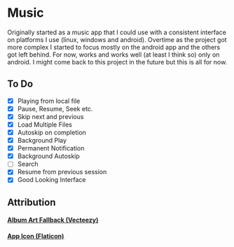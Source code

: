 # Music

Originally started as a music app that I could use with a consistent interface on platforms I use (linux, windows and android). Overtime as the project got more complex I started to focus mostly on the android app and the others got left behind. For now, works and works well (at least I think so) only on android. I might come back to this project in the future but this is all for now.

## To Do
- [x]  Playing from local file
- [x]  Pause, Resume, Seek etc.
- [x]  Skip next and previous
- [x]  Load Multiple Files
- [x]  Autoskip on completion
- [x]  Background Play
- [x]  Permanent Notification
- [x]  Background Autoskip
- [ ]  Search
- [x]  Resume from previous session
- [x]  Good Looking Interface

## Attribution
#### <a href="https://www.vecteezy.com/free-vector/colorful-background">Album Art Fallback (Vecteezy)</a>
#### <a href="https://www.flaticon.com/free-icons/google-play-music" title="google play music icons">App Icon (Flaticon)</a>